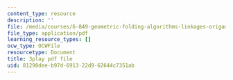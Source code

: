 ```yaml
---
content_type: resource
description: ''
file: /media/courses/6-849-geometric-folding-algorithms-linkages-origami-polyhedra-fall-2012/81290deeb97d691322d962644c7351ab_nPyH0xPFjbE.pdf
file_type: application/pdf
learning_resource_types: []
ocw_type: OCWFile
resourcetype: Document
title: 3play pdf file
uid: 81290dee-b97d-6913-22d9-62644c7351ab
---
```

